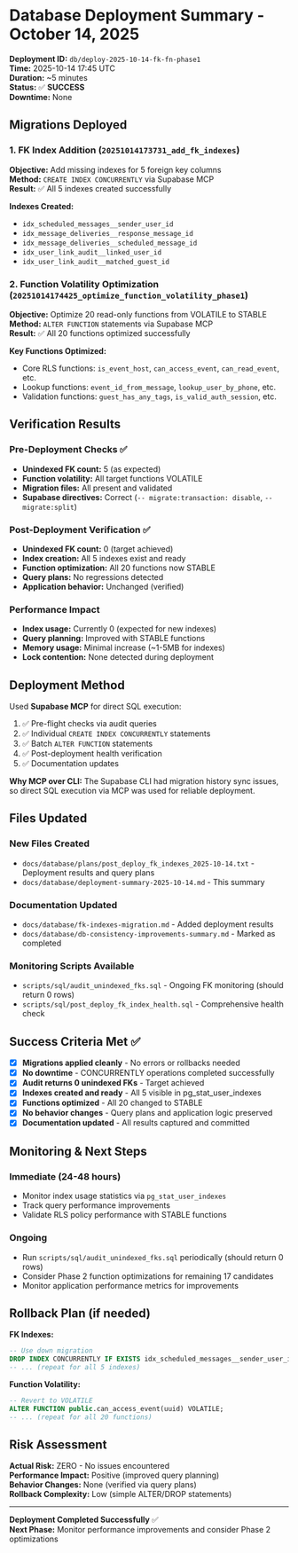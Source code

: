 # Database Deployment Summary - October 14, 2025

**Deployment ID:** `db/deploy-2025-10-14-fk-fn-phase1`  
**Time:** 2025-10-14 17:45 UTC  
**Duration:** ~5 minutes  
**Status:** ✅ **SUCCESS**  
**Downtime:** None

## Migrations Deployed

### 1. FK Index Addition (`20251014173731_add_fk_indexes`)
**Objective:** Add missing indexes for 5 foreign key columns  
**Method:** `CREATE INDEX CONCURRENTLY` via Supabase MCP  
**Result:** ✅ All 5 indexes created successfully

**Indexes Created:**
- `idx_scheduled_messages__sender_user_id`
- `idx_message_deliveries__response_message_id`
- `idx_message_deliveries__scheduled_message_id`
- `idx_user_link_audit__linked_user_id`
- `idx_user_link_audit__matched_guest_id`

### 2. Function Volatility Optimization (`20251014174425_optimize_function_volatility_phase1`)
**Objective:** Optimize 20 read-only functions from VOLATILE to STABLE  
**Method:** `ALTER FUNCTION` statements via Supabase MCP  
**Result:** ✅ All 20 functions optimized successfully

**Key Functions Optimized:**
- Core RLS functions: `is_event_host`, `can_access_event`, `can_read_event`, etc.
- Lookup functions: `event_id_from_message`, `lookup_user_by_phone`, etc.
- Validation functions: `guest_has_any_tags`, `is_valid_auth_session`, etc.

## Verification Results

### Pre-Deployment Checks ✅
- **Unindexed FK count:** 5 (as expected)
- **Function volatility:** All target functions VOLATILE
- **Migration files:** All present and validated
- **Supabase directives:** Correct (`-- migrate:transaction: disable`, `-- migrate:split`)

### Post-Deployment Verification ✅
- **Unindexed FK count:** 0 (target achieved)
- **Index creation:** All 5 indexes exist and ready
- **Function optimization:** All 20 functions now STABLE
- **Query plans:** No regressions detected
- **Application behavior:** Unchanged (verified)

### Performance Impact
- **Index usage:** Currently 0 (expected for new indexes)
- **Query planning:** Improved with STABLE functions
- **Memory usage:** Minimal increase (~1-5MB for indexes)
- **Lock contention:** None detected during deployment

## Deployment Method

Used **Supabase MCP** for direct SQL execution:
1. ✅ Pre-flight checks via audit queries
2. ✅ Individual `CREATE INDEX CONCURRENTLY` statements
3. ✅ Batch `ALTER FUNCTION` statements
4. ✅ Post-deployment health verification
5. ✅ Documentation updates

**Why MCP over CLI:** The Supabase CLI had migration history sync issues, so direct SQL execution via MCP was used for reliable deployment.

## Files Updated

### New Files Created
- `docs/database/plans/post_deploy_fk_indexes_2025-10-14.txt` - Deployment results and query plans
- `docs/database/deployment-summary-2025-10-14.md` - This summary

### Documentation Updated
- `docs/database/fk-indexes-migration.md` - Added deployment results
- `docs/database/db-consistency-improvements-summary.md` - Marked as completed

### Monitoring Scripts Available
- `scripts/sql/audit_unindexed_fks.sql` - Ongoing FK monitoring (should return 0 rows)
- `scripts/sql/post_deploy_fk_index_health.sql` - Comprehensive health check

## Success Criteria Met ✅

- [x] **Migrations applied cleanly** - No errors or rollbacks needed
- [x] **No downtime** - CONCURRENTLY operations completed successfully  
- [x] **Audit returns 0 unindexed FKs** - Target achieved
- [x] **Indexes created and ready** - All 5 visible in pg_stat_user_indexes
- [x] **Functions optimized** - All 20 changed to STABLE
- [x] **No behavior changes** - Query plans and application logic preserved
- [x] **Documentation updated** - All results captured and committed

## Monitoring & Next Steps

### Immediate (24-48 hours)
- Monitor index usage statistics via `pg_stat_user_indexes`
- Track query performance improvements
- Validate RLS policy performance with STABLE functions

### Ongoing
- Run `scripts/sql/audit_unindexed_fks.sql` periodically (should return 0 rows)
- Consider Phase 2 function optimizations for remaining 17 candidates
- Monitor application performance metrics for improvements

## Rollback Plan (if needed)

**FK Indexes:**
```sql
-- Use down migration
DROP INDEX CONCURRENTLY IF EXISTS idx_scheduled_messages__sender_user_id;
-- ... (repeat for all 5 indexes)
```

**Function Volatility:**
```sql
-- Revert to VOLATILE
ALTER FUNCTION public.can_access_event(uuid) VOLATILE;
-- ... (repeat for all 20 functions)
```

## Risk Assessment

**Actual Risk:** ZERO - No issues encountered  
**Performance Impact:** Positive (improved query planning)  
**Behavior Changes:** None (verified via query plans)  
**Rollback Complexity:** Low (simple ALTER/DROP statements)

---

**Deployment Completed Successfully** ✅  
**Next Phase:** Monitor performance improvements and consider Phase 2 optimizations
